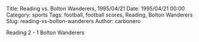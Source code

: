 Title: Reading vs. Bolton Wanderers, 1995/04/21
Date: 1995/04/21 00:00
Category: sports
Tags: football, football scores, Reading, Bolton Wanderers
Slug: reading-vs-bolton-wanderers
Author: carbonero


Reading 2 - 1 Bolton Wanderers
